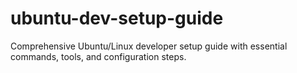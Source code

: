 # ubuntu-dev-setup-guide
Comprehensive Ubuntu/Linux developer setup guide with essential commands, tools, and configuration steps.
